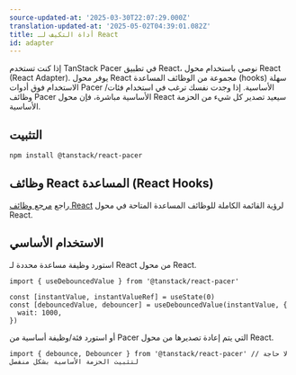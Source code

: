 ```yaml
---
source-updated-at: '2025-03-30T22:07:29.000Z'
translation-updated-at: '2025-05-02T04:39:01.082Z'
title: أداة التكيف لـ React
id: adapter
---
```

إذا كنت تستخدم TanStack Pacer في تطبيق React، نوصي باستخدام محول React (React Adapter). يوفر محول React مجموعة من الوظائف المساعدة (hooks) سهلة الاستخدام فوق أدوات Pacer الأساسية. إذا وجدت نفسك ترغب في استخدام فئات/وظائف Pacer الأساسية مباشرة، فإن محول React سيعيد تصدير كل شيء من الحزمة الأساسية.

## التثبيت

```sh
npm install @tanstack/react-pacer
```

## وظائف React المساعدة (React Hooks)

راجع [مرجع وظائف React](./reference/index.md) لرؤية القائمة الكاملة للوظائف المساعدة المتاحة في محول React.

## الاستخدام الأساسي

استورد وظيفة مساعدة محددة لـ React من محول React.

```tsx
import { useDebouncedValue } from '@tanstack/react-pacer'

const [instantValue, instantValueRef] = useState(0)
const [debouncedValue, debouncer] = useDebouncedValue(instantValue, {
  wait: 1000,
})
```

أو استورد فئة/وظيفة أساسية من Pacer التي يتم إعادة تصديرها من محول React.

```tsx
import { debounce, Debouncer } from '@tanstack/react-pacer' // لا حاجة لتثبيت الحزمة الأساسية بشكل منفصل
```
